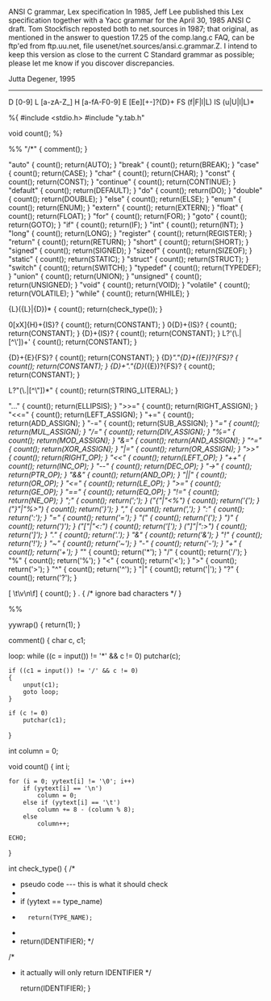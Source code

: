 ANSI C grammar, Lex specification
In 1985, Jeff Lee published this Lex specification together with a Yacc grammar for the April 30, 1985 ANSI C draft.  Tom Stockfisch reposted both to net.sources in 1987; that original, as mentioned in the answer to question 17.25 of the comp.lang.c FAQ, can be ftp'ed from ftp.uu.net, file usenet/net.sources/ansi.c.grammar.Z.
I intend to keep this version as close to the current C Standard grammar as possible; please let me know if you discover discrepancies.

Jutta Degener, 1995

--------------------------------------------------------------------------------------

D			[0-9]
L			[a-zA-Z_]
H			[a-fA-F0-9]
E			[Ee][+-]?{D}+
FS			(f|F|l|L)
IS			(u|U|l|L)*

%{
#include <stdio.h>
#include "y.tab.h"

void count();
%}

%%
"/*"			{ comment(); }

"auto"			{ count(); return(AUTO); }
"break"			{ count(); return(BREAK); }
"case"			{ count(); return(CASE); }
"char"			{ count(); return(CHAR); }
"const"			{ count(); return(CONST); }
"continue"		{ count(); return(CONTINUE); }
"default"		{ count(); return(DEFAULT); }
"do"			{ count(); return(DO); }
"double"		{ count(); return(DOUBLE); }
"else"			{ count(); return(ELSE); }
"enum"			{ count(); return(ENUM); }
"extern"		{ count(); return(EXTERN); }
"float"			{ count(); return(FLOAT); }
"for"			{ count(); return(FOR); }
"goto"			{ count(); return(GOTO); }
"if"			{ count(); return(IF); }
"int"			{ count(); return(INT); }
"long"			{ count(); return(LONG); }
"register"		{ count(); return(REGISTER); }
"return"		{ count(); return(RETURN); }
"short"			{ count(); return(SHORT); }
"signed"		{ count(); return(SIGNED); }
"sizeof"		{ count(); return(SIZEOF); }
"static"		{ count(); return(STATIC); }
"struct"		{ count(); return(STRUCT); }
"switch"		{ count(); return(SWITCH); }
"typedef"		{ count(); return(TYPEDEF); }
"union"			{ count(); return(UNION); }
"unsigned"		{ count(); return(UNSIGNED); }
"void"			{ count(); return(VOID); }
"volatile"		{ count(); return(VOLATILE); }
"while"			{ count(); return(WHILE); }

{L}({L}|{D})*		{ count(); return(check_type()); }

0[xX]{H}+{IS}?		{ count(); return(CONSTANT); }
0{D}+{IS}?		{ count(); return(CONSTANT); }
{D}+{IS}?		{ count(); return(CONSTANT); }
L?'(\\.|[^\\'])+'	{ count(); return(CONSTANT); }

{D}+{E}{FS}?		{ count(); return(CONSTANT); }
{D}*"."{D}+({E})?{FS}?	{ count(); return(CONSTANT); }
{D}+"."{D}*({E})?{FS}?	{ count(); return(CONSTANT); }

L?\"(\\.|[^\\"])*\"	{ count(); return(STRING_LITERAL); }

"..."			{ count(); return(ELLIPSIS); }
">>="			{ count(); return(RIGHT_ASSIGN); }
"<<="			{ count(); return(LEFT_ASSIGN); }
"+="			{ count(); return(ADD_ASSIGN); }
"-="			{ count(); return(SUB_ASSIGN); }
"*="			{ count(); return(MUL_ASSIGN); }
"/="			{ count(); return(DIV_ASSIGN); }
"%="			{ count(); return(MOD_ASSIGN); }
"&="			{ count(); return(AND_ASSIGN); }
"^="			{ count(); return(XOR_ASSIGN); }
"|="			{ count(); return(OR_ASSIGN); }
">>"			{ count(); return(RIGHT_OP); }
"<<"			{ count(); return(LEFT_OP); }
"++"			{ count(); return(INC_OP); }
"--"			{ count(); return(DEC_OP); }
"->"			{ count(); return(PTR_OP); }
"&&"			{ count(); return(AND_OP); }
"||"			{ count(); return(OR_OP); }
"<="			{ count(); return(LE_OP); }
">="			{ count(); return(GE_OP); }
"=="			{ count(); return(EQ_OP); }
"!="			{ count(); return(NE_OP); }
";"			{ count(); return(';'); }
("{"|"<%")		{ count(); return('{'); }
("}"|"%>")		{ count(); return('}'); }
","			{ count(); return(','); }
":"			{ count(); return(':'); }
"="			{ count(); return('='); }
"("			{ count(); return('('); }
")"			{ count(); return(')'); }
("["|"<:")		{ count(); return('['); }
("]"|":>")		{ count(); return(']'); }
"."			{ count(); return('.'); }
"&"			{ count(); return('&'); }
"!"			{ count(); return('!'); }
"~"			{ count(); return('~'); }
"-"			{ count(); return('-'); }
"+"			{ count(); return('+'); }
"*"			{ count(); return('*'); }
"/"			{ count(); return('/'); }
"%"			{ count(); return('%'); }
"<"			{ count(); return('<'); }
">"			{ count(); return('>'); }
"^"			{ count(); return('^'); }
"|"			{ count(); return('|'); }
"?"			{ count(); return('?'); }

[ \t\v\n\f]		{ count(); }
.			{ /* ignore bad characters */ }

%%

yywrap()
{
	return(1);
}


comment()
{
	char c, c1;

loop:
	while ((c = input()) != '*' && c != 0)
		putchar(c);

	if ((c1 = input()) != '/' && c != 0)
	{
		unput(c1);
		goto loop;
	}

	if (c != 0)
		putchar(c1);
}


int column = 0;

void count()
{
	int i;

	for (i = 0; yytext[i] != '\0'; i++)
		if (yytext[i] == '\n')
			column = 0;
		else if (yytext[i] == '\t')
			column += 8 - (column % 8);
		else
			column++;

	ECHO;
}


int check_type()
{
/*
* pseudo code --- this is what it should check
*
*	if (yytext == type_name)
*		return(TYPE_NAME);
*
*	return(IDENTIFIER);
*/

/*
*	it actually will only return IDENTIFIER
*/

	return(IDENTIFIER);
}
